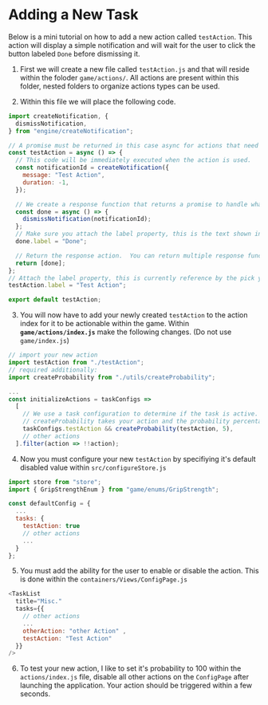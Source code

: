 # Adding a New Task

Below is a mini tutorial on how to add a new action called `testAction`. This action will display a simple notification and will wait for the user to click the button labeled `Done` before dismissing it.

1.  First we will create a new file called `testAction.js` and that will reside within the foloder `game/actions/`. All actions are present within this folder, nested folders to organize actions types can be used.

2.  Within this file we will place the following code.

```js
import createNotification, {
  dismissNotification,
} from "engine/createNotification";

// A promise must be returned in this case async for actions that need to 'wait' for user input
const testAction = async () => {
  // This code will be immediately executed when the action is used.
  const notificationId = createNotification({
    message: "Test Action",
    duration: -1,
  });

  // We create a response function that returns a promise to handle what happens after the user clicks the button
  const done = async () => {
    dismissNotification(notificationId);
  };
  // Make sure you attach the label property, this is the text shown in the button
  done.label = "Done";

  // Return the response action.  You can return multiple response functions.
  return [done];
};
// Attach the label property, this is currently reference by the pick your poison action to generate buttons
testAction.label = "Test Action";

export default testAction;
```

3.  You will now have to add your newly created `testAction` to the action index for it to be actionable within the game.
    Within **`game/actions/index.js`** make the following changes. (Do not use `game/index.js`)

```js
// import your new action
import testAction from "./testAction";
// required additionally:
import createProbability from "./utils/createProbability";

...
const initializeActions = taskConfigs =>
  [
    // We use a task configuration to determine if the task is active. We will get to this in the next step.
    // createProbability takes your action and the probability percentage the action will be invoked
    taskConfigs.testAction && createProbability(testAction, 5),
    // other actions
  ].filter(action => !!action);
```

4.  Now you must configure your new `testAction` by specifiying it's default disabled value within `src/configureStore.js`

```js
import store from "store";
import { GripStrengthEnum } from "game/enums/GripStrength";

const defaultConfig = {
  ...
  tasks: {
    testAction: true
    // other actions
    ...
  }
};
```

5.  You must add the ability for the user to enable or disable the action. This is done within the `containers/Views/ConfigPage.js`

```js
<TaskList
  title="Misc."
  tasks={{
    // other actions
    ...
    otherAction: "other Action" ,
    testAction: "Test Action"
  }}
/>
```

6.  To test your new action, I like to set it's probability to 100 within the `actions/index.js` file, disable all other actions on the `ConfigPage` after launching the application. Your action should be triggered within a few seconds.
